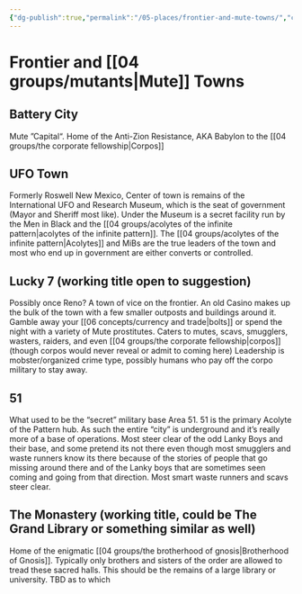 ```yaml
---
{"dg-publish":true,"permalink":"/05-places/frontier-and-mute-towns/","created":"2024-08-14T14:24:29.000-05:00","updated":"2024-10-28T10:19:40.021-05:00"}
---
```


# Frontier and [[04 groups/mutants\|Mute]] Towns

## Battery City
Mute ”Capital“. Home of the Anti-Zion Resistance, AKA Babylon to the [[04 groups/the corporate fellowship\|Corpos]]
## UFO Town
Formerly Roswell New Mexico, Center of town is remains of the International UFO and Research Museum, which is the seat of government (Mayor and Sheriff most like).  Under the Museum is a secret facility run by the Men in Black and the [[04 groups/acolytes of the infinite pattern\|acolytes of the infinite pattern]].  The [[04 groups/acolytes of the infinite pattern\|Acolytes]] and MiBs are the true leaders of the town and most who end up in government are either converts or controlled.  

## Lucky 7 (working title open to suggestion)
Possibly once Reno?  A town of vice on the frontier. An old Casino makes up the bulk of the town with a few smaller  outposts and buildings around it.  Gamble away your [[06 concepts/currency and trade\|bolts]] or spend the night with a variety of Mute prostitutes.  Caters to mutes, scavs, smugglers, wasters, raiders, and even [[04 groups/the corporate fellowship\|corpos]] (though corpos would never reveal or admit to coming here) Leadership is mobster/organized crime type, possibly humans who pay off the corpo military to stay away.  

## 51
What used to be the “secret” military base Area 51.  51 is the primary Acolyte of the Pattern hub.  As such the entire “city” is underground and it’s really more of a base of operations.  Most steer clear of the odd Lanky Boys and their base, and some pretend its not there even though most smugglers and waste runners know its there because of the stories of people that go missing around there and of the Lanky boys that are sometimes seen coming and going from that direction.  Most smart waste runners and scavs steer clear.  

## The Monastery (working title, could be The Grand Library or something similar as well)
Home of the enigmatic [[04 groups/the brotherhood of gnosis\|Brotherhood of Gnosis]].  Typically only brothers and sisters of the order are allowed to tread these sacred halls.  This should be the remains of a large library or university. TBD as to which
